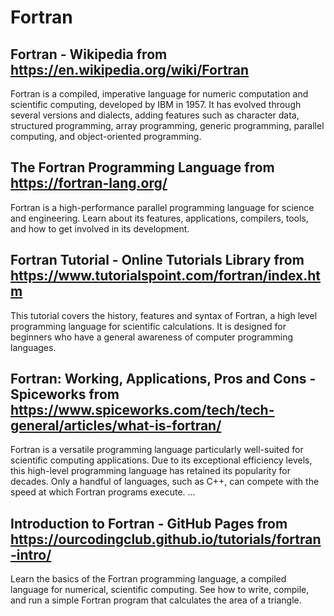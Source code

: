 # Fortran
## Fortran - Wikipedia from https://en.wikipedia.org/wiki/Fortran
Fortran is a compiled, imperative language for numeric computation and scientific computing, developed by IBM in 1957. It has evolved through several versions and dialects, adding features such as character data, structured programming, array programming, generic programming, parallel computing, and object-oriented programming.
## The Fortran Programming Language from https://fortran-lang.org/
Fortran is a high-performance parallel programming language for science and engineering. Learn about its features, applications, compilers, tools, and how to get involved in its development.
## Fortran Tutorial - Online Tutorials Library from https://www.tutorialspoint.com/fortran/index.htm
This tutorial covers the history, features and syntax of Fortran, a high level programming language for scientific calculations. It is designed for beginners who have a general awareness of computer programming languages.
## Fortran: Working, Applications, Pros and Cons - Spiceworks from https://www.spiceworks.com/tech/tech-general/articles/what-is-fortran/
Fortran is a versatile programming language particularly well-suited for scientific computing applications. Due to its exceptional efficiency levels, this high-level programming language has retained its popularity for decades. Only a handful of languages, such as C++, can compete with the speed at which Fortran programs execute. ...
## Introduction to Fortran - GitHub Pages from https://ourcodingclub.github.io/tutorials/fortran-intro/
Learn the basics of the Fortran programming language, a compiled language for numerical, scientific computing. See how to write, compile, and run a simple Fortran program that calculates the area of a triangle.
